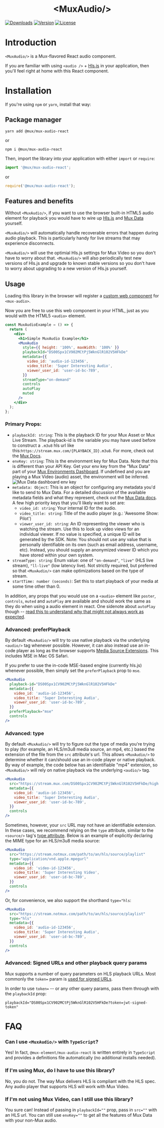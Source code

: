 <p align="center">
  <h1 align="center">&lt;MuxAudio/&gt;</h1>
  <a href="https://npmcharts.com/compare/@mux/mux-audio-react?interval=30"><img src="https://img.shields.io/npm/dm/@mux/mux-audio-react.svg?sanitize=true" alt="Downloads"></a>
    <a href="https://www.npmjs.com/package/@mux/mux-audio-react"><img src="https://img.shields.io/npm/v/@mux/mux-audio-react.svg?sanitize=true" alt="Version"></a>
    <a href="https://www.npmjs.com/package/@mux/mux-audio-react"><img src="https://img.shields.io/npm/l/@mux/mux-audio-react.svg?sanitize=true" alt="License"></a>
</p>

# Introduction

`<MuxAudio/>` is a Mux-flavored React audio component.

If you are familiar with using `<audio />` + [Hls.js](https://github.com/video-dev/hls.js) in your application, then you'll feel right at home with this React component.

# Installation

If you're using `npm` or `yarn`, install that way:

## Package manager

```
yarn add @mux/mux-audio-react
```

or

```
npm i @mux/mux-audio-react
```

Then, import the library into your application with either `import` or `require`:

```js
import '@mux/mux-audio-react';
```

or

```js
require('@mux/mux-audio-react');
```

## Features and benefits

Without `<MuxAudio/>`, if you want to use the browser built-in HTML5 audio element for playback you would have to wire up [Hls.js](https://github.com/video-dev/hls.js) and [Mux Data](https://docs.mux.com/guides/data/monitor-hls-js) yourself.

`<MuxAudio/>` will automatically handle recoverable errors that happen during audio playback. This is particularly handy for live streams that may experience disconnects.

`<MuxAudio/>` will use the optimial Hls.js settings for Mux Video so you don't have to worry about that. `<MuxAudio/>` will also periodically test new versions of Hls.js and upgrade to known stable versions so you don't have to worry about upgrading to a new version of Hls.js yourself.

## Usage

Loading this library in the browser will register a [custom web component](https://developer.mozilla.org/en-US/docs/Web/Web_Components) for `<mux-audio>`.

Now you are free to use this web component in your HTML, just as you would with the HTML5 `<audio>` element.

```jsx
const MuxAudioExample = () => {
  return (
    <div>
      <h1>Simple MuxAudio Example</h1>
      <MuxAudio
        style={{ height: '100%', maxWidth: '100%' }}
        playbackId="DS00Spx1CV902MCtPj5WknGlR102V5HFkDe"
        metadata={{
          video_id: 'audio-id-123456',
          video_title: 'Super Interesting Audio',
          viewer_user_id: 'user-id-bc-789',
        }}
        streamType="on-demand"
        controls
        autoPlay
        muted
      />
    </div>
  );
};
```

### Primary Props:

- `playbackId: string`: This is the playback ID for your Mux Asset or Mux Live Stream. The playback-id is the variable you may have used before to construct a `.m3u8` hls url like this:`https://stream.mux.com/{PLAYBACK_ID}.m3u8`. For more, check out the [Mux Docs](https://docs.mux.com/guides/video/play-your-videos#1-get-your-playback-id).
- `envKey: string`: This is the environment key for Mux Data. Note that this is different than your API Key. Get your env key from the "Mux Data" part of your [Mux Environments Dashboard](https://dashboard.mux.com/environments). If undefined and you are playing a Mux Video (audio) asset, the environment will be inferred.
  <img src="../../images/env-key.png" alt="Mux Data dashboard env key"></img>
- `metadata: Object`: This is an object for configuring any metadata you'd like to send to Mux Data. For a detailed discussion of the available metadata fields and what they represent, check out the [Mux Data docs](https://docs.mux.com/guides/data/make-your-data-actionable-with-metadata). A few high priority keys that you'll likely want to set are:
  - `video_id: string`: Your internal ID for the audio.
  - `video_title: string`: Title of the audio player (e.g.: 'Awesome Show: Pilot')
  - `viewer_user_id: string`: An ID representing the viewer who is watching the stream. Use this to look up video views for an individual viewer. If no value is specified, a unique ID will be generated by the SDK. Note: You should not use any value that is personally identifiable on its own (such as email address, username, etc). Instead, you should supply an anonymized viewer ID which you have stored within your own system.
- `streamType: string`: Enum value: one of `"on-demand"`, `"live"` (HLS live stream), `"ll-live"` (low latency live). Not strictly required, but preferred so that `<MuxAudio/>` can make optimizations based on the type of stream.
- `startTime: number (seconds)`: Set this to start playback of your media at some time other than 0.

In addition, any props that you would use on a `<audio>` element like `poster`, `controls`, `muted` and `autoPlay` are available and should work the same as they do when using a audio element in react. One sidenote about `autoPlay` though -- [read this to understand why that might not always work as expected](https://docs.mux.com/guides/video/web-autoplay-your-videos).

### Advanced: preferPlayback

By default `<MuxAudio/>` will try to use native playback via the underlying `<audio/>` tag whenever possible. However, it can also instead use an in-code player as long as the browser supports [Media Source Extensions](https://developer.mozilla.org/en-US/docs/Web/API/Media_Source_Extensions_API). This includes MSE in Mac OS Safari.

If you prefer to use the in-code MSE-based engine (currently hls.js) whenever possible, then simply set the `preferPlayback` prop to `mse`.

```jsx
<MuxAudio
  playback-id="DS00Spx1CV902MCtPj5WknGlR102V5HFkDe"
  metadata={{
    video_id: 'audio-id-123456',
    video_title: 'Super Interesting Audio',
    viewer_user_id: 'user-id-bc-789',
  }}
  preferPlayback="mse"
  controls
/>
```

### Advanced: type

By default `<MuxAudio/>` will try to figure out the type of media you're trying to play (for example, an HLS/m3u8 media source, an mp4, etc.) based the extension of the file from the `src` attribute's url. This allows `<MuxAudio/>` to determine whether it can/should use an in-code player or native playback. By way of example, the code below has an identifiable "mp4" extension, so `<MuxAudio/>` will rely on native playback via the underlying `<audio/>` tag.

```jsx
<MuxAudio
  src="https://stream.mux.com/DS00Spx1CV902MCtPj5WknGlR102V5HFkDe/high.mp4"
  metadata={{
    video_id: 'audio-id-123456',
    video_title: 'Super Interesting Audio',
    viewer_user_id: 'user-id-bc-789',
  }}
  controls
/>
```

Sometimes, however, your `src` URL may not have an identifiable extension. In these cases, we recommend relying on the `type` attribute, similar to the `<source/>` tag's [type attribute](https://developer.mozilla.org/en-US/docs/Web/HTML/Element/source#attr-type). Below is an example of explicitly declaring the MIME type for an HLS/m3u8 media source:

```jsx
<MuxAudio
  src="https://stream.notmux.com/path/to/an/hls/source/playlist"
  type="application/vnd.apple.mpegurl"
  metadata={{
    video_id: 'video-id-123456',
    video_title: 'Super Interesting Video',
    viewer_user_id: 'user-id-bc-789',
  }}
  controls
/>
```

Or, for convenience, we also support the shorthand `type="hls`:

```jsx
<MuxAudio
  src="https://stream.notmux.com/path/to/an/hls/source/playlist"
  type="hls"
  metadata={{
    video_id: 'audio-id-123456',
    video_title: 'Super Interesting Audio',
    viewer_user_id: 'user-id-bc-789',
  }}
  controls
/>
```

### Advanced: Signed URLs and other playback query params

Mux supports a number of query parameters on HLS playback URLs. Most commonly the `token=` param is [used for signed URLs](https://docs.mux.com/guides/video/secure-video-playback).

In order to use `token=` -- or any other query params, pass them through with the `playbackId` prop:

```
playbackId="DS00Spx1CV902MCtPj5WknGlR102V5HFkDe?token=jwt-signed-token"
```

# FAQ

### Can I use `<MuxAudio/>` with `TypeScript`?

Yes! In fact, `@mux-element/mux-audio-react` is written entirely in `TypeScript` and provides a definitions file automatically (no additional installs needed).

### If I'm using Mux, do I have to use this library?

No, you do not. The way Mux delivers HLS is compliant with the HLS spec. Any audio player that supports HLS will work with Mux Video.

### If I'm not using Mux Video, can I still use this library?

You sure can! Instead of passing in `playbackId=""` prop, pass in `src=""` with an HLS url. You can still use `envKey=""` to get all the features of Mux Data with your non-Mux audio.
